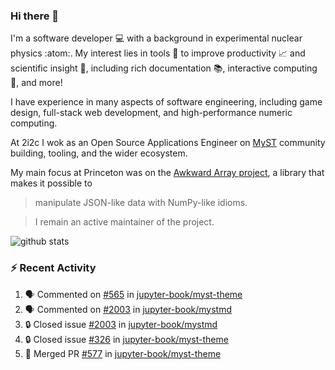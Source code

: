 ### Hi there 👋 

I'm a software developer 💻 with a background in experimental nuclear physics :atom:. My interest lies in tools :wrench: to improve productivity :chart_with_upwards_trend: and scientific insight :telescope:, including rich documentation 📚, interactive computing 🧮, and more! 

I have experience in many aspects of software engineering, including game design, full-stack web development, and high-performance numeric computing. 

At 2i2c I wok as an Open Source Applications Engineer on [MyST](https://github.com/jupyter-book/mystmd) community building, tooling, and the wider ecosystem. 

My main focus at Princeton was on the [Awkward Array project](awkward-array.org/), a library that makes it possible to 
> manipulate JSON-like data with NumPy-like idioms.

> I remain an active maintainer of the project. 

![github stats](https://github-readme-stats.vercel.app/api?username=agoose77&show_icons=true&hide_rank=true&hide_title=true&bg_color=30,e76445,904e95&text_color=efe3ec&icon_color=efe3ec)
<!--
**agoose77/agoose77** is a ✨ _special_ ✨ repository because its `README.md` (this file) appears on your GitHub profile.

Here are some ideas to get you started:

- 🔭 I’m currently working on ...
- 🌱 I’m currently learning ...
- 👯 I’m looking to collaborate on ...
- 🤔 I’m looking for help with ...
- 💬 Ask me about ...
- 📫 How to reach me: ...
- 😄 Pronouns: ...
- ⚡ Fun fact: ...
-->

### :zap: Recent Activity

<!--START_SECTION:activity-->
1. 🗣 Commented on [#565](https://github.com/jupyter-book/myst-theme/pull/565#issuecomment-2874709696) in [jupyter-book/myst-theme](https://github.com/jupyter-book/myst-theme)
2. 🗣 Commented on [#2003](https://github.com/jupyter-book/mystmd/issues/2003#issuecomment-2874680037) in [jupyter-book/mystmd](https://github.com/jupyter-book/mystmd)
3. 🔒 Closed issue [#2003](https://github.com/jupyter-book/mystmd/issues/2003) in [jupyter-book/mystmd](https://github.com/jupyter-book/mystmd)
4. 🔒 Closed issue [#326](https://github.com/jupyter-book/myst-theme/issues/326) in [jupyter-book/myst-theme](https://github.com/jupyter-book/myst-theme)
5. 🎉 Merged PR [#577](https://github.com/jupyter-book/myst-theme/pull/577) in [jupyter-book/myst-theme](https://github.com/jupyter-book/myst-theme)
<!--END_SECTION:activity-->
